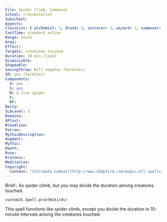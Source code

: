 ```yaml
---
File: Spider Climb, Communal
School: transmutation
Subschool: 
Aspects: 
ClassList: { alchemist: 3, druid: 3, sorcerer: 3, wizard: 3, summoner: 3, unchained summoner: 3, occultist: 3, psychic: 3 }
CastTime: standard action
Range: touch
Area: 
Effect: 
Targets: creatures touched
Duration: 10 min./level
Dismissible: 
Shapeable: 
SavingThrow: Will negates (harmless)
SR: yes (harmless)
Components:
  V: yes
  S: yes
  M: a live spider
  F: 
  DF: 
Deity: 
SLALevel: 3
Domains: 
GPCost: 
Bloodline: 
Patron: 
MythicDescription: 
Augment: 
Mythic: 
Haunt: 
Ruse: 
Draconic: 
Meditative: 
Copyright:
  Content: "[Ultimate Combat](http://www.d20pfsrd.com/magic/all-spells/s/spider-climb#TOC-Spider-Climb-Communal)"
---
```

Brief:: As spider climb, but you may divide the duration among creatures touched.

```dataviewjs
customJS.Spell.printWiki(dv)
```

This spell functions like spider climb, except you divide the duration in 10-minute intervals among the creatures touched.
